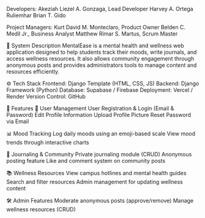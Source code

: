 Developers:
Akeziah Liezel A. Gonzaga, Lead Developer
Harvey A. Ortega
Ruliemhar Brian T. Gido

Project Managers:
Kurt David M. Monteclaro, Product Owner
Belden C. Medil Jr., Business Analyst
Matthew Rimar S. Martus, Scrum Master

📝 System Description
MentalEase is a mental health and wellness web application designed to help students track their moods, write journals, and access wellness resources. It also allows community engagement through anonymous posts and provides administrators tools to manage content and resources efficiently.

⚙️ Tech Stack
Frontend: Django Template (HTML, CSS, JS)
Backend: Django Framework (Python)
Database: Supabase / Firebase
Deployment: Vercel / Render
Version Control: GitHub

🚀 Features
👥 User Management
User Registration & Login (Email & Password)
Edit Profile Information
Upload Profile Picture
Reset Password via Email

📊 Mood Tracking
Log daily moods using an emoji-based scale
View mood trends through interactive charts

📓 Journaling & Community
Private journaling module (CRUD)
Anonymous posting feature
Like and comment system on community posts

📚 Wellness Resources
View campus hotlines and mental health guides
Search and filter resources
Admin management for updating wellness content

🛠️ Admin Features
Moderate anonymous posts (approve/remove)
Manage wellness resources (CRUD)